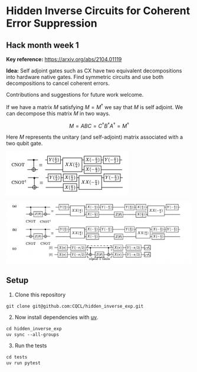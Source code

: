 # Hidden Inverse Circuits for Coherent Error Suppression  
## Hack month week 1
**Key reference:** https://arxiv.org/abs/2104.01119

**Idea:** Self adjoint gates such as CX have two equivalent decompositions into hardware native gates. Find symmetric circuits and use both decompositions to cancel coherent errors.

Contributions and suggestions for future work welcome.

If we have a matrix $M$ satisfying $M=M^\dagger$ we say that $M$ is self adjoint.
We can decompose this matrix $M$ in two ways. 

$$
\begin{equation}
M = ABC = C^\dagger  B^\dagger  A^\dagger = M^\dagger
\end{equation}
$$

Here $M$ represents the unitary (and self-adjoint) matrix associated with a two qubit gate.

![alt text](images/inverses_screenshot.png "Title")

![alt text](images/gadget_screenshot.png "Title")


## Setup

1. Clone this repository

```shell
git clone git@github.com:CQCL/hidden_inverse_exp.git
```

2. Now install dependencies with [uv](https://docs.astral.sh/uv/).

```shell
cd hidden_inverse_exp
uv sync --all-groups
```

3. Run the tests
```shell
cd tests
uv run pytest
```
